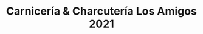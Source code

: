 ---
title: "Carnicería & Charcutería Los Amigos 2021"
url: /ciudad-guayana-puerto-ordaz/carniceria-y-charcuteria-los-amigos-2021/
shop: carnicero
---